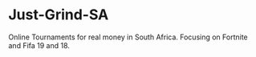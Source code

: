 # Just-Grind-SA
Online Tournaments for real money in South Africa. Focusing on Fortnite and Fifa 19 and 18.
